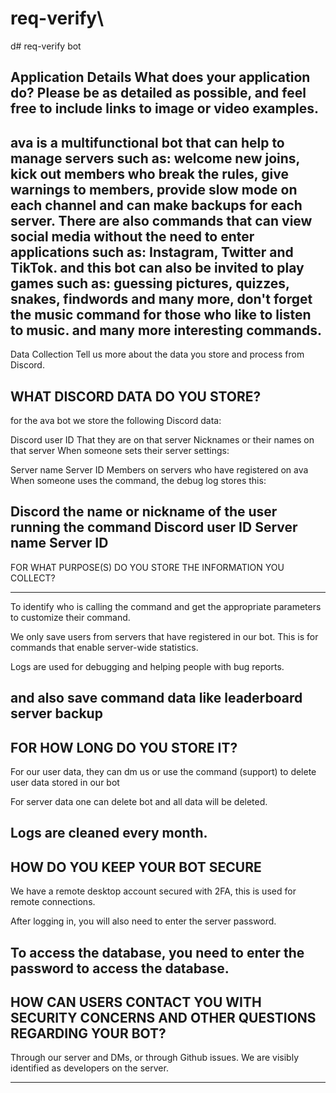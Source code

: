 # req-verify\
d# req-verify bot



Application Details
What does your application do? Please be as detailed as possible, and feel free to include links to image or video examples.
--------------------------------------------------------------------------------------------------------------------------------
ava is a multifunctional bot that can help to manage servers such as: welcome new joins, kick out members who break the rules, give warnings to members, provide slow mode on each channel and can make backups for each server. There are also commands that can view social media without the need to enter applications such as: Instagram, Twitter and TikTok. and this bot can also be invited to play games such as: guessing pictures, quizzes, snakes, findwords and many more, don't forget the music command for those who like to listen to music. and many more interesting commands.
---------------------------------------------------------------------------------------------------------------------------------


Data Collection
Tell us more about the data you store and process from Discord.

WHAT DISCORD DATA DO YOU STORE?
-----------------------------------------------------------------------
for the ava bot we store the following Discord data:

Discord user ID
That they are on that server
Nicknames or their names on that server
When someone sets their server settings:

Server name
Server ID
Members on servers who have registered on ava
When someone uses the command, the debug log stores this:

Discord the name or nickname of the user running the command
Discord user ID
Server name
Server ID
------------------------------------------------------------------


FOR WHAT PURPOSE(S) DO YOU STORE THE INFORMATION YOU COLLECT?

-------------------------------------------------------------------------------------------------------------------------------------
To identify who is calling the command and get the appropriate parameters to customize their command.

We only save users from servers that have registered in our bot. This is for commands that enable server-wide statistics.

Logs are used for debugging and helping people with bug reports.

and also save command data like
leaderboard
server backup
---------------------------------------------------------------------------------------------------------------------------------------------------------------------------

FOR HOW LONG DO YOU STORE IT?
---------------------------------------------------------------------------------------------------------------------------------------------------------------------------


For our user data, they can dm us or use the command (support) to delete user data stored in our bot

For server data one can delete bot and all data will be deleted.

Logs are cleaned every month.
---------------------------------------------------------------------------------------------------------------------------------------------------------------------------

HOW DO YOU KEEP YOUR BOT SECURE
---------------------------------------------------------------------------------------------------------------------------------------------------------------------------

We have a remote desktop account secured with 2FA, this is used for remote connections.

After logging in, you will also need to enter the server password.

To access the database, you need to enter the password to access the database.
---------------------------------------------------------------------------------------------------------------------------------------------------------------------------

HOW CAN USERS CONTACT YOU WITH SECURITY CONCERNS AND OTHER QUESTIONS REGARDING YOUR BOT?
---------------------------------------------------------------------------------------------------------------------------------------------------------------------------

Through our server and DMs, or through Github issues. We are visibly identified as developers on the server.


---------------------------------------------------------------------------------------------------------------------------------------------------------------------------
